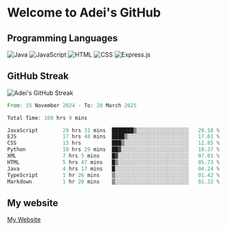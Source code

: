 # Welcome to Adei's GitHub

## Programming Languages
![Java](https://img.shields.io/badge/Java-007396?style=flat-square&logo=java&logoColor=white)
![JavaScript](https://img.shields.io/badge/JavaScript-F7DF1E?style=flat-square&logo=javascript&logoColor=black)
![HTML](https://img.shields.io/badge/HTML-E34F26?style=flat-square&logo=html5&logoColor=white)
![CSS](https://img.shields.io/badge/CSS-1572B6?style=flat-square&logo=css3&logoColor=white)
![Express.js](https://img.shields.io/badge/Express.js-000000?style=flat-square&logo=express&logoColor=white)


## GitHub Streak
![Adei's GitHub Streak](https://github-readme-streak-stats.herokuapp.com/?user=AdeiTamayo&hide_border=true)

<!--START_SECTION:waka-->

```rust
From: 15 November 2024 - To: 20 March 2025

Total Time: 100 hrs 9 mins

JavaScript        29 hrs 31 mins  ███████▒░░░░░░░░░░░░░░░░░   29.18 %
EJS               17 hrs 48 mins  ████▒░░░░░░░░░░░░░░░░░░░░   17.61 %
CSS               13 hrs          ███▒░░░░░░░░░░░░░░░░░░░░░   12.85 %
Python            10 hrs 29 mins  ██▓░░░░░░░░░░░░░░░░░░░░░░   10.37 %
XML               7 hrs 5 mins    █▓░░░░░░░░░░░░░░░░░░░░░░░   07.01 %
HTML              5 hrs 47 mins   █▒░░░░░░░░░░░░░░░░░░░░░░░   05.73 %
Java              4 hrs 17 mins   █░░░░░░░░░░░░░░░░░░░░░░░░   04.24 %
TypeScript        1 hr 26 mins    ▒░░░░░░░░░░░░░░░░░░░░░░░░   01.42 %
Markdown          1 hr 20 mins    ▒░░░░░░░░░░░░░░░░░░░░░░░░   01.32 %
```

<!--END_SECTION:waka-->

## My website
[My Website](https://adei.eus)


